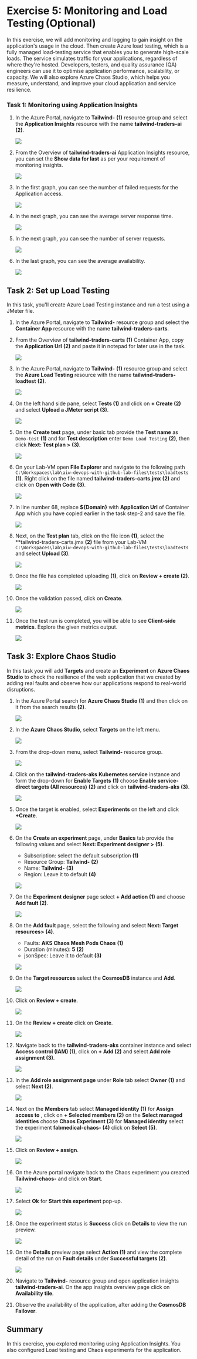 # Exercise 5: Monitoring and Load Testing (Optional)

In this exercise, we will add monitoring and logging to gain insight on the application's usage in the cloud. Then create Azure load testing, which is a fully managed load-testing service that enables you to generate high-scale loads. The service simulates traffic for your applications, regardless of where they're hosted. Developers, testers, and quality assurance (QA) engineers can use it to optimise application performance, scalability, or capacity. We will also explore Azure Chaos Studio, which helps you measure, understand, and improve your cloud application and service resilience.

### Task 1: Monitoring using Application Insights

1. In the Azure Portal, navigate to **Tailwind-<inject key="Deploymentid" />** **(1)** resource group and select the **Application Insights** resource with the name  **tailwind-traders-ai<inject key="Deploymentid" />** **(2)**.

   ![](media/ex6-t1-openai.png)
   
1. From the Overview of **tailwind-traders-ai<inject key="Deploymentid" />** Application Insights resource, you can set the **Show data for last** as per your requirement of monitoring insights.

   ![](media/ex6-t1-set-showdata.png)
   
1. In the first graph, you can see the number of failed requests for the Application access.

   ![](media/ex6-t1-failedrequests.png)
   
1. In the next graph, you can see the average server response time.

   ![](media/ex6-t1-server-response-time.png)
   
1. In the next graph, you can see the number of server requests.

   ![](media/ex6-t1-server-requests.png)
   
1. In the last graph, you can see the average availability.

   ![](media/ex6-t1-availability.png)  
   
## Task 2: Set up Load Testing

In this task, you'll create Azure Load Testing instance and run a test using a JMeter file.

1. In the Azure Portal, navigate to **Tailwind-<inject key="Deploymentid" />** resource group and select the **Container App** resource with the name  **tailwind-traders-carts<inject key="Deploymentid" />**.

1. From the Overview of **tailwind-traders-carts<inject key="Deploymentid" />** **(1)** Container App, copy the **Application Url** **(2)** and paste it in notepad for later use in the task.

   ![](media/ex6-t2-copyappurl.png)

1. In the Azure Portal, navigate to **Tailwind-<inject key="Deploymentid" />** **(1)** resource group and select the **Azure Load Testing** resource with the name  **tailwind-traders-loadtest<inject key="Deploymentid" />** **(2)**.

   ![](media/ex6-open-loadtest.png)

1. On the left hand side pane, select **Tests (1)** and click on **+ Create (2)** and select **Upload a JMeter script (3)**.

   ![](media/ex6-t2-loadtest-create.png)

1. On the **Create test** page, under basic tab provide the **Test name** as `Demo-test` **(1)** and for **Test description** enter `Demo Load Testing` **(2)**, then click **Next: Test plan >** **(3)**.

   ![](media/Ex6-T1-S7.2.png)

1. On your Lab-VM open **File Explorer** and navigate to the following path `C:\Workspaces\lab\aiw-devops-with-github-lab-files\tests\loadtests` **(1)**. Right click on the file named **tailwind-traders-carts.jmx** **(2)** and click on **Open with Code** **(3)**.

   ![](media/ex6-t2-cartsjmx-open.png)

1. In line number 68, replace **${Domain}** with **Application Url** of Container App which you have copied earlier in the task step-2 and save the file. 
 
   ![](media/ex6-t2-cartsjmx.png)
       
1. Next, on the **Test plan** tab, click on the file icon **(1)**, select the **tailwind-traders-carts.jmx **(2)** file from your Lab-VM `C:\Workspaces\lab\aiw-devops-with-github-lab-files\tests\loadtests` and select **Upload (3)**.
    
   ![](media/ex6-t2-jmxupload.png)

1. Once the file has completed uploading **(1)**, click on **Review + create (2)**.

   ![](media/ex6-t2-create-test.png)
   
1. Once the validation passed, click on **Create**.

   ![](media/ex6-t2-create-test2.png)  

1. Once the test run is completed, you will be able to see **Client-side metrics**. Explore the given metrics output.

   ![](media/Ex6-T1-S11.png)
     
## Task 3: Explore Chaos Studio

In this task you will add **Targets** and create an **Experiment** on **Azure Chaos Studio** to check the resilience of the web application that we created by adding  real faults and observe how our applications respond to real-world disruptions.

1. In the Azure Portal search for **Azure Chaos Studio (1)** and then click on it from the search results **(2)**.
   
   ![](media/Ex6-T2-S1.1.png)

1. In the **Azure Chaos Studio**, select **Targets** on the left menu.

   ![](media/Ex6-T2-S2.png)
      
1. From the drop-down menu, select **Tailwind-<inject key="DeploymentID" enableCopy="false" />** resource group.
 
   ![](media/2dgn59.png)
     
1. Click on the **tailwind-traders-aks<inject key="DeploymentID" enableCopy="false" />** **Kubernetes service** instance and form the drop-down for **Enable Targets** **(1)** choose **Enable service-direct targets (All resources)** **(2)** and click on **tailwind-traders-aks<inject key="DeploymentID" enableCopy="false" />** **(3)**.

   ![](media/2dgn60.png)
     
1. Once the target is enabled, select **Experiments** on the left and click **+Create**.
 
   ![](media/Ex6-T2-S5.3.png)
 
1. On the **Create an experiment** page, under **Basics** tab provide the following values and select **Next: Experiment designer >** **(5)**.

    - Subscription: select the default subscription **(1)**
    - Resource Group: **Tailwind-<inject key="DeploymentID" enableCopy="false" />** **(2)**
    - Name: **Tailwind-<inject key="DeploymentID" enableCopy="false" />** **(3)**
    - Region: Leave it to default **(4)**
 
   ![](media/2dgn58.png)
 
1. On the **Experiment designer** page select **+ Add action (1)** and choose **Add fault (2)**.

   ![](media/Ex6-T2-S7.3.png)
 
1. On the **Add fault** page, select the following and select **Next: Target resources>** **(4)**.
   
   - Faults: **AKS Chaos Mesh Pods Chaos** **(1)**
   - Duration (minutes): **5** **(2)**
   - jsonSpec: Leave it to default **(3)**
     
   ![](media/2dgn61.png)
     
1. On the **Target resources** select the **CosmosDB** instance and **Add**.
  
   ![](media/2dgn62.png)
  
1. Click on **Review + create**.
  
   ![](media/2dgn63.png)
   
1. On the **Review + create** click on **Create**.
  
   ![](media/2dgn64.png)
  
1. Navigate back to the **tailwind-traders-aks<inject key="DeploymentID" enableCopy="false" />** container instance and select **Access control (IAM) (1)**, click on **+ Add (2)** and select **Add role assignment (3)**. 
  
   ![](media/2dgn65.png)
  
1. In the **Add role assignment page** under **Role** tab  select **Owner (1)** and select **Next (2)**.
  
   ![](media/2dgn66.png)
  
1. Next on the **Members** tab select **Managed identity (1)**  for **Assign access to** , click on **+ Selected members (2)**  on the **Select managed identities** choose **Chaos Experiment (3)** for **Managed identity** select the experiment **fabmedical-chaos-<inject key="DeploymentID" enableCopy="false" /> (4)** click on **Select (5)**.  
   
   ![](media/2dgn67.png)
  
1. Click on **Review + assign**. 
   
   ![](media/2dgn68.png)
      
1. On the Azure portal navigate back to the Chaos experiment you created **Tailwind-chaos-<inject key="DeploymentID" enableCopy="false" />** and click on **Start**.
  
   ![](media/2dgn69.png)
 
1. Select **Ok** for **Start this experiment** pop-up.

    ![](media/Ex6-T2-S17.1.png)
       
1. Once the experiment status is **Success** click on **Details** to view the run preview.
 
   ![](media/Ex6-T2-S18.png)
 
1. On the **Details** preview page select **Action (1)** and view the complete detail of the run on **Fault details** under **Successful targets (2)**.
 
   ![](media/2dgn73.png)

1. Navigate to **Tailwind-<inject key="DeploymentID" enableCopy="false" />** resource group and open application insights **tailwind-traders-ai<inject key="DeploymentID" enableCopy="false" />**. On the app insights overview page click on **Availability tile**. 
 
1. Observe the availability of the application, after adding the **CosmosDB Failover**.

## Summary

In this exercise, you explored monitoring using Application Insights. You also configured Load testing and Chaos experiments for the application.



